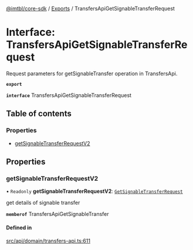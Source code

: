 [@imtbl/core-sdk](../README.md) / [Exports](../modules.md) / TransfersApiGetSignableTransferRequest

# Interface: TransfersApiGetSignableTransferRequest

Request parameters for getSignableTransfer operation in TransfersApi.

**`export`** 

**`interface`** TransfersApiGetSignableTransferRequest

## Table of contents

### Properties

- [getSignableTransferRequestV2](TransfersApiGetSignableTransferRequest.md#getsignabletransferrequestv2)

## Properties

### getSignableTransferRequestV2

• `Readonly` **getSignableTransferRequestV2**: [`GetSignableTransferRequest`](GetSignableTransferRequest.md)

get details of signable transfer

**`memberof`** TransfersApiGetSignableTransfer

#### Defined in

[src/api/domain/transfers-api.ts:611](https://github.com/immutable/imx-core-sdk/blob/7204457/src/api/domain/transfers-api.ts#L611)
